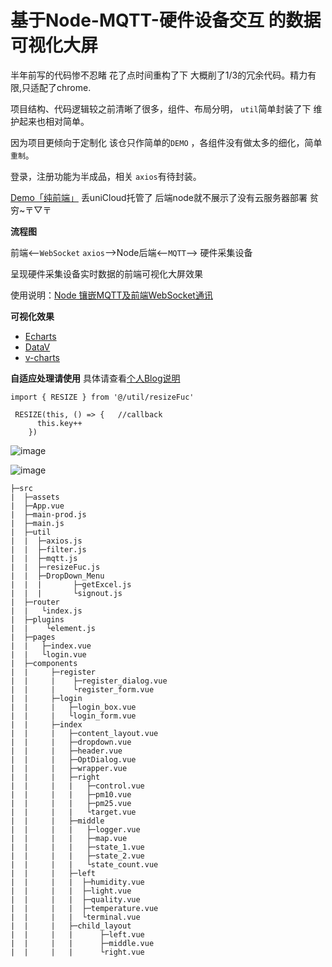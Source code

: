 # 基于Node-MQTT-硬件设备交互 的数据可视化大屏

半年前写的代码惨不忍睹 花了点时间重构了下 大概削了1/3的冗余代码。精力有限,只适配了chrome.

项目结构、代码逻辑较之前清晰了很多，组件、布局分明，  `util`简单封装了下 维护起来也相对简单。

因为项目更倾向于定制化 该仓只作简单的`DEMO`  ，各组件没有做太多的细化，简单`重制`。

登录，注册功能为半成品，相关 `axios`有待封装。

[Demo「纯前端」](https://static-62ce10ab-8126-44bf-9616-fe9fee9583b5.bspapp.com/)  丢uniCloud托管了 后端node就不展示了没有云服务器部署 贫穷~〒▽〒

**流程图**

前端<--`WebSocket` `axios`-->Node后端<--`MQTT`--> 硬件采集设备

呈现硬件采集设备实时数据的前端可视化大屏效果   

使用说明：[Node 镶嵌MQTT及前端WebSocket通讯](https://wsz987.gitee.io/2021/01/30/node/Node-MQTT-WebSocket/)

**可视化效果**  

- [Echarts](https://echarts.apache.org/zh/index.html)
- [DataV](http://datav.jiaminghi.com/)
- [v-charts](https://v-charts.js.org/#/)

**自适应处理请使用**  具体请查看[个人Blog说明](https://wsz987.gitee.io/2021/01/31/vue/dataV-VCharts/)

```
import { RESIZE } from '@/util/resizeFuc'

 RESIZE(this, () => {   //callback
      this.key++
    })
```

![image](https://github.com/wsz987/DateScreen__MQTT_Vue/blob/master/src/assets/view.png?raw=true)

![image](https://github.com/wsz987/DateScreen__MQTT_Vue/blob/master/src/assets/layout.jpg?raw=true)


```
├─src
|  ├─assets
|  ├─App.vue
|  ├─main-prod.js
|  ├─main.js
|  ├─util
|  |  ├─axios.js
|  |  ├─filter.js
|  |  ├─mqtt.js
|  |  ├─resizeFuc.js
|  |  ├─DropDown_Menu
|  |  |       ├─getExcel.js
|  |  |       └signout.js
|  ├─router
|  |   └index.js
|  ├─plugins
|  |    └element.js
|  ├─pages
|  |   ├─index.vue
|  |   └login.vue
|  ├─components
|  |     ├─register
|  |     |    ├─register_dialog.vue
|  |     |    └register_form.vue
|  |     ├─login
|  |     |   ├─login_box.vue
|  |     |   └login_form.vue
|  |     ├─index
|  |     |   ├─content_layout.vue
|  |     |   ├─dropdown.vue
|  |     |   ├─header.vue
|  |     |   ├─OptDialog.vue
|  |     |   ├─wrapper.vue
|  |     |   ├─right
|  |     |   |   ├─control.vue
|  |     |   |   ├─pm10.vue
|  |     |   |   ├─pm25.vue
|  |     |   |   └target.vue
|  |     |   ├─middle
|  |     |   |   ├─logger.vue
|  |     |   |   ├─map.vue
|  |     |   |   ├─state_1.vue
|  |     |   |   ├─state_2.vue
|  |     |   |   └state_count.vue
|  |     |   ├─left
|  |     |   |  ├─humidity.vue
|  |     |   |  ├─light.vue
|  |     |   |  ├─quality.vue
|  |     |   |  ├─temperature.vue
|  |     |   |  └terminal.vue
|  |     |   ├─child_layout
|  |     |   |      ├─left.vue
|  |     |   |      ├─middle.vue
|  |     |   |      └right.vue
```
